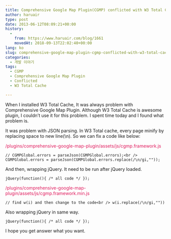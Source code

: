 ```yaml
---
title: Comprehensive Google Map Plugin(CGMP) conflicted with W3 Total Cache
author: haruair
type: post
date: 2013-06-12T08:09:21+00:00
history:
  - 
    from: https://www.haruair.com/blog/1661
    movedAt: 2018-09-13T22:02:40+00:00
lang: ko
slug: comprehensive-google-map-plugin-cgmp-conflicted-with-w3-total-cache
categories:
  - 개발 이야기
tags:
  - CGMP
  - Comprehensive Google Map Plugin
  - Conflicted
  - W3 Total Cache

---
```

When I installed W3 Total Cache, It was always problem with Comprehensive Google Map Plugin. Although W3 Total Cache is awesome plugin, I couldn&#8217;t use it for this problem. I spent time today and I found what problem is.

It was problem with JSON parsing. In W3 Total cache, every page minify by replacing space to new line(\n). So we can fix a code like below:

<span style="color:#E01B5D;">/plugins/comprehensive-google-map-plugin/assets/js/cgmp.framework.js</span>
  
`// CGMPGlobal.errors = parseJson(CGMPGlobal.errors);<br />
CGMPGlobal.errors = parseJson(CGMPGlobal.errors.replace(/\n/gi,""));`

And then, wrapping jQuery. It need to be run after jQuery loaded.

`jQuery(function(){ /* all code */ });`

<span style="color:#E01B5D;">/plugins/comprehensive-google-map-plugin/assets/js/cgmp.framework.min.js</span>
  
`// find w(i) and then change to the code<br />
w(i.replace(/\n/gi,""))`

Also wrapping jQuery in same way.

`jQuery(function(){ /* all code */ });`

I hope you get answer what you want.